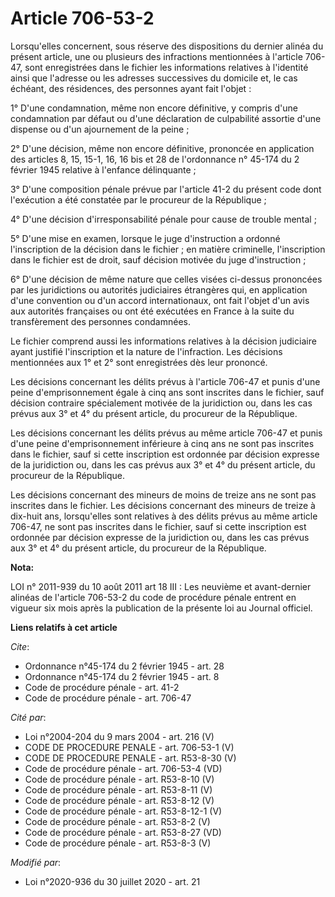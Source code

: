 # Article 706-53-2

Lorsqu'elles concernent, sous réserve des dispositions du dernier alinéa du présent article, une ou plusieurs des infractions
mentionnées à l'article 706-47, sont enregistrées dans le fichier les informations relatives à l'identité ainsi que l'adresse
ou les adresses successives du domicile et, le cas échéant, des résidences, des personnes ayant fait l'objet :

1° D'une condamnation, même non encore définitive, y compris d'une condamnation par défaut ou d'une déclaration de
culpabilité assortie d'une dispense ou d'un ajournement de la peine ;

2° D'une décision, même non encore définitive, prononcée en application des articles 8, 15, 15-1, 16, 16 bis et 28 de
l'ordonnance n° 45-174 du 2 février 1945 relative à l'enfance délinquante ;

3° D'une composition pénale prévue par l'article 41-2 du présent code dont l'exécution a été constatée par le procureur de la
République ;

4° D'une décision d'irresponsabilité pénale pour cause de trouble mental ;

5° D'une mise en examen, lorsque le juge d'instruction a ordonné l'inscription de la décision dans le fichier ; en matière
criminelle, l'inscription dans le fichier est de droit, sauf décision motivée du juge d'instruction ;

6° D'une décision de même nature que celles visées ci-dessus prononcées par les juridictions ou autorités judiciaires
étrangères qui, en application d'une convention ou d'un accord internationaux, ont fait l'objet d'un avis aux autorités
françaises ou ont été exécutées en France à la suite du transfèrement des personnes condamnées.

Le fichier comprend aussi les informations relatives à la décision judiciaire ayant justifié l'inscription et la nature de
l'infraction. Les décisions mentionnées aux 1° et 2° sont enregistrées dès leur prononcé.

Les décisions concernant les délits prévus à l'article 706-47 et punis d'une peine d'emprisonnement égale à cinq ans sont
inscrites dans le fichier, sauf décision contraire spécialement motivée de la juridiction ou, dans les cas prévus aux 3° et
4° du présent article, du procureur de la République.

Les décisions concernant les délits prévus au même article 706-47 et punis d'une peine d'emprisonnement inférieure à cinq ans
ne sont pas inscrites dans le fichier, sauf si cette inscription est ordonnée par décision expresse de la juridiction ou,
dans les cas prévus aux 3° et 4° du présent article, du procureur de la République.

Les décisions concernant des mineurs de moins de treize ans ne sont pas inscrites dans le fichier. Les décisions concernant
des mineurs de treize à dix-huit ans, lorsqu'elles sont relatives à des délits prévus au même article 706-47, ne sont pas
inscrites dans le fichier, sauf si cette inscription est ordonnée par décision expresse de la juridiction ou, dans les cas
prévus aux 3° et 4° du présent article, du procureur de la République.

**Nota:**

LOI n° 2011-939 du 10 août 2011 art 18 III : Les neuvième et avant-dernier alinéas de l'article 706-53-2 du code de procédure
pénale entrent en vigueur six mois après la publication de la présente loi au Journal officiel.

**Liens relatifs à cet article**

_Cite_:

  - Ordonnance n°45-174 du 2 février 1945 - art. 28
  - Ordonnance n°45-174 du 2 février 1945 - art. 8
  - Code de procédure pénale - art. 41-2
  - Code de procédure pénale - art. 706-47

_Cité par_:

  - Loi n°2004-204 du 9 mars 2004 - art. 216 (V)
  - CODE DE PROCEDURE PENALE - art. 706-53-1 (V)
  - CODE DE PROCEDURE PENALE - art. R53-8-30 (V)
  - Code de procédure pénale - art. 706-53-4 (VD)
  - Code de procédure pénale - art. R53-8-10 (V)
  - Code de procédure pénale - art. R53-8-11 (V)
  - Code de procédure pénale - art. R53-8-12 (V)
  - Code de procédure pénale - art. R53-8-12-1 (V)
  - Code de procédure pénale - art. R53-8-2 (V)
  - Code de procédure pénale - art. R53-8-27 (VD)
  - Code de procédure pénale - art. R53-8-3 (V)

_Modifié par_:

  - Loi n°2020-936 du 30 juillet 2020 - art. 21
